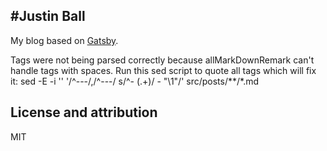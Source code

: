 #Justin Ball
-----------------------
My blog based on [Gatsby](https://www.gatsbyjs.org/).


Tags were not being parsed correctly because allMarkDownRemark can't handle tags with spaces.
Run this sed script to quote all tags which will fix it:
sed -E -i '' '/^---/,/^---/ s/^- (.+)/  - "\1"/' src/posts/**/*.md


License and attribution
-----------------------
MIT
